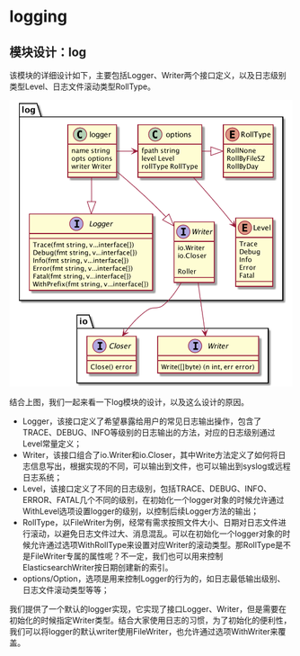 # logging

## 模块设计：log

该模块的详细设计如下，主要包括Logger、Writer两个接口定义，以及日志级别类型Level、日志文件滚动类型RollType。

![log模块设计](<../../.gitbook/assets/gorpc-logging.png>)

结合上图，我们一起来看一下log模块的设计，以及这么设计的原因。

* Logger，该接口定义了希望暴露给用户的常见日志输出操作，包含了TRACE、DEBUG、INFO等级别的日志输出的方法，对应的日志级别通过Level常量定义；
* Writer，该接口组合了io.Writer和io.Closer，其中Write方法定义了如何将日志信息写出，根据实现的不同，可以输出到文件，也可以输出到syslog或远程日志系统；
* Level，该接口定义了不同的日志级别，包括TRACE、DEBUG、INFO、ERROR、FATAL几个不同的级别，在初始化一个logger对象的时候允许通过WithLevel选项设置logger的级别，以控制后续Logger方法的输出；
* RollType，以FileWriter为例，经常有需求按照文件大小、日期对日志文件进行滚动，以避免日志文件过大、消息混乱。可以在初始化一个logger对象的时候允许通过选项WithRollType来设置对应Writer的滚动类型。那RollType是不是FileWriter专属的属性呢？不一定，我们也可以用来控制ElasticsearchWriter按日期创建新的索引。
* options/Option，选项是用来控制Logger的行为的，如日志最低输出级别、日志文件滚动类型等等；

我们提供了一个默认的logger实现，它实现了接口Logger、Writer，但是需要在初始化的时候指定Writer类型。结合大家使用日志的习惯，为了初始化的便利性，我们可以将logger的默认writer使用FileWriter，也允许通过选项WithWriter来覆盖。




